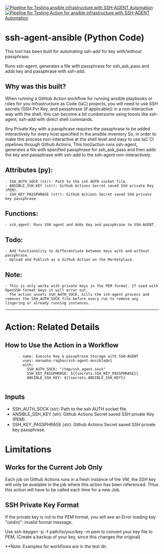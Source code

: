 [![Pipeline for Testing ansible infrastructure with SSH-AGENT Automation](https://github.com/marwaha-raghav/ssh-agent-ansible/actions/workflows/test-workflow.yml/badge.svg)](https://github.com/marwaha-raghav/ssh-agent-ansible/actions/workflows/test-workflow.yml)
[![Pipeline for Testing Action for ansible infrastructure with SSH-AGENT Automation](https://github.com/marwaha-raghav/ssh-agent-ansible/actions/workflows/test-action.yml/badge.svg)](https://github.com/marwaha-raghav/ssh-agent-ansible/actions/workflows/test-action.yml)

# ssh-agent-ansible (Python Code) 

This tool has been built for automating ssh-add for key with/without passphrase.

Runs ssh-agent, generates a file with passphrase for ssh_ask_pass and adds key and passphrase with ssh-add.

## Why was this built?

When running a GitHub Action workflow for running ansible playbooks or roles for you Infrastructure as Code (IaC) projects, you will need to use SSH secrets (SSH Pvt Key, and passphrase (if applicable)) in a non-interactive way with the shell, this can become a bit cumbersome using toools like ssh-agent, ssh-add with direct shell commands.

Any Private Key with a passphrase requires the passphrase to be added interactively for every host specified in the ansible inventory So, in order to make this process non-interactive at the shell level and easy to use IaC CI pipelines through Github Actions, This tool/action runs ssh-agent, generates a file with specified passphrase for ssh_ask_pass and then adds the key and passphrase with ssh-add to the ssh-agent non-interactively.

## Attributes (py):
    - SSH_AUTH_SOCK (str): Path to the ssh AUTH socket file.
    - ANSIBLE_SSH_KEY (str): Github Actions Secret saved SSH private Key (PEM).
    - SSH_KEY_PASSPHRASE (str): Github Actions Secret saved SSH private key passphrase.
## Functions:
    - ssh_agent: Runs SSH agent and Adds Key and passphrase to SSH-AGENT.
## Todo:
    - Add functionality to differentiate between keys with and without passphrase.
    - Upload and Publish as a Github Action on the Marketplace.     
## Note:
    - This is only works with private keys in the PEM format. If used with OpenSSH format keys it will error out.
    - The action unsets SSH_AUTH_SOCK, kills the ssh-agent process and removes the SSH_AUTH_SOCK file before every run to remove any lingering or already running instances. 

---
# Action: Related Details

## How to Use the Action in a Workflow
```
      - name: Execute Key & passphrase Storage with SSH-AGENT
        uses: marwaha-raghav/ssh-agent-ansible@v1
        with:
          SSH_AUTH_SOCK: "/tmp/ssh_agent.sock"
          SSH_KEY_PASSPHRASE: ${{secrets.SSH_KEY_PASSPHRASE}}
          ANSIBLE_SSH_KEY: ${{secrets.ANSIBLE_SSH_KEY}}


```
## Inputs
  - SSH_AUTH_SOCK (str): Path to the ssh AUTH socket file.
  - ANSIBLE_SSH_KEY (str): Github Actions Secret saved SSH private Key (PEM).
  - SSH_KEY_PASSPHRASE (str): Github Actions Secret saved SSH private key passphrase.

# Limitations
## Works for the Current Job Only
Each job on Github Actions runs in a fresh instance of the VM, the SSH key will only be available in the job where this action has been referenced. THus this action will have to be called each time for a new Job. 

## SSH Private Key Format
If the private key is not in the PEM format, you will see an Error loading key "(stdin)": invalid format message.

Use ssh-keygen -p -f path/to/your/key -m pem to convert your key file to PEM, (Create a backup of your key, since this changes the original)

**Note: Examples for workflows are in the test dir. 
